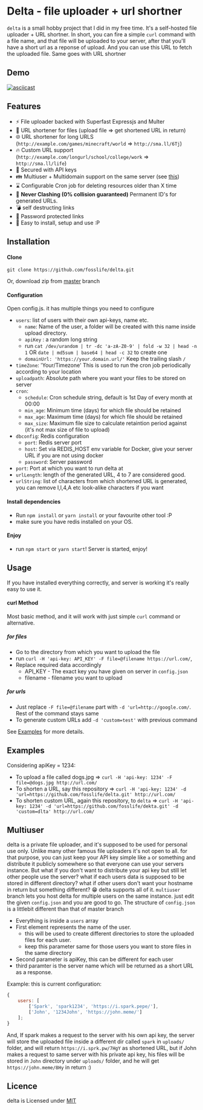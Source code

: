 # Delta - file uploader + url shortner

`delta` is a small hobby project that I did in my free time. It's a self-hosted file uploader + URL shortner. In short, you can fire a simple `curl` command with a file name, and that file will be uploaded to your server, after that you'll have a short url as a reponse of upload. And you can use this URL to fetch the uploaded file. Same goes with URL shortner

## Demo

[![asciicast](https://asciinema.org/a/0e4sjjrPoEMq9uu8FIYSdNwsD.svg)](https://asciinema.org/a/0e4sjjrPoEMq9uu8FIYSdNwsD)

## Features

-   :zap: File uploader backed with Superfast Expressjs and Multer
-   :file_folder: URL shortener for files (upload file ⇒ get shortened URL in return)
-   :globe_with_meridians: URL shortener for long URLS (`http://example.com/games/minecraft/world` ⇒ `http://sma.ll/6Tj`)
-   :fire: Custom URL support (`http://example.com/longurl/school/college/work` ⇒ `http://sma.ll/life`)
-   :tada: Secured with API keys
-   :family: Multiuser + Multidomain support on the same server (see [this](#multiuser))
-   :hourglass: Configurable Cron job for deleting resources older than X time
-   :1234: <b>Never Clashing (0% collision guaranteed)</b> Permanent ID's for generated URLs.
-   :bomb: self destructing links
-   :closed_lock_with_key: Password protected links
-   :ghost: Easy to install, setup and use :P

## Installation

#### Clone
```
git clone https://github.com/fosslife/delta.git
```

Or, download zip from [master](https://github.com/fosslife/delta/archive/master.zip) branch

#### Configuration

Open config.js. it has multiple things you need to configure

-   `users`: list of users with their own api-keys, name etc.
    -   `name`: Name of the user, a folder will be created with this name inside upload directory.
    -   `apiKey` : a random long string
      - run `cat /dev/urandom | tr -dc 'a-zA-Z0-9' | fold -w 32 | head -n 1` OR `date | md5sum | base64 | head -c 32` to create one
    -   `domainUrl: 'https://your.domain.url/'` Keep the trailing slash `/`
-   `timeZone`: 'Your/Timezone' This is used to run the cron job periodically according to your location
-   `uploadpath`: Absolute path where you want your files to be stored on server
- `cron`:
  - `schedule`: Cron schedule string, default is 1st Day of every month at 00:00
  - `min_age`: Minimum time (days) for which file should be retained
  - `max_age`: Maximum time (days) for which file should be retained
  - `max_size`: Maximum file size to calculate retaintion period against (it's not max size of file to upload)
- `dbconfig`: Redis configuration
  - `port`: Redis server port
  - `host`: Set via REDIS_HOST env variable for Docker, give your server URL if you are not using docker
  - `password`: Server password
- `port`: Port at which you want to run delta at
- `urlLength`: length of the generated URL, 4 to 7 are considered good.
- `urlString`: list of characters from which shortened URL is generated, you can remove I,l,4,A etc look-alike characters if you want


#### Install dependencies

-   Run `npm install` or `yarn install` or your favourite other tool :P
-   make sure you have redis installed on your OS.

#### Enjoy

-   run `npm start` or `yarn start`! Server is started, enjoy!

## Usage

If you have installed everything correctly, and server is working it's really easy to use it.

#### curl Method

Most basic method, and it will work with just simple `curl` command or alternative.

##### for files

-   Go to the directory from which you want to upload the file
-   run `curl -H 'api-key: API_KEY' -F file=@filename https://url.com/`,
-   Replace required data accordingly
    -   API_KEY - The exact key you have given on server in `config.json`
    -   filename - filename you want to upload

##### for urls

-   Just replace `-F file=@filename` part with `-d 'url=http://google.com/`. Rest of the command stays same
-   To generate custom URLs add `-d 'custom=test'` with previous command

See [Examples](#examples) for more details.

## Examples

Considering apiKey = 1234:

-   To upload a file called dogs.jpg
    ⇒ `curl -H 'api-key: 1234' -F file=@dogs.jpg http://url.com/`
-   To shorten a URL, say this repository
    ⇒ `curl -H 'api-key: 1234' -d 'url=https://github.com/fosslife/delta.git' http://url.com/`
-   To shorten custom URL, again this repository, to `delta`
    ⇒ `curl -H 'api-key: 1234' -d 'url=https://github.com/fosslife/dekta.git' -d 'custom=dlta' http://url.com/`

## Multiuser

delta is a private file uploader, and it's supposed to be used for personal use only. Unlike many other famous file uploaders it's not open to all. for that purpose, you can just keep your API key simple like `a` or something and distribute it publicly somewhere so that everyone can use your servers instance.
But what if you don't want to distribute your api key but still let other people use the server? what if each users data is supposed to be stored in different directory? what if other users don't want your hostname in return but something different?
:grin: delta supports all of it. `multiuser` branch lets you host delta for multiple users on the same instance. just edit the given `config.json` and you are good to go. The structure of `config.json` is a littlebit different than that of master branch

-   Everything is inside a `users` array
-   First element represents the name of the user.
    -   this will be used to create different directories to store the uploaded files for each user.
    -   keep this parameter same for those users you want to store files in the same directory
-   Second parameter is apiKey, this can be different for each user
-   third paramter is the server name which will be returned as a short URL as a response.

Example:
this is current configuration:

```js
{
    users: [
        ['Spark', 'spark1234', 'https://i.spark.pepe/'],
        ['John', '1234John', 'https://john.meme/']
    ];
}
```

And, If spark makes a request to the server with his own api key, the server will store the uploaded file inside a different dir called `spark` in `uploads/` folder, and will return `https://i.sprk.pw/7HgY` as shortened URL, but if John makes a request to same server with his private api key, his files will be stored in `John` directory under `uploads/` folder, and he will get `https://john.meme/8Hy` in return :)

## Licence

delta is Licensed under [MIT](https://github.com/fosslife/sprk/blob/master/LICENSE)
